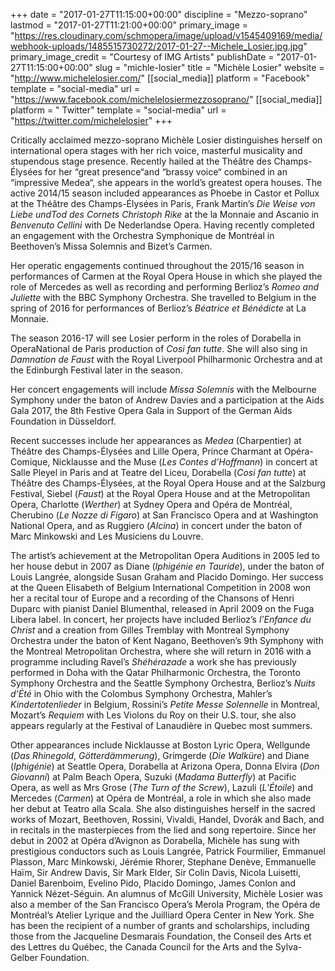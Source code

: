 +++
date = "2017-01-27T11:15:00+00:00"
discipline = "Mezzo-soprano"
lastmod = "2017-01-27T11:21:00+00:00"
primary_image = "https://res.cloudinary.com/schmopera/image/upload/v1545409169/media/webhook-uploads/1485515730272/2017-01-27--Michele_Losier.jpg.jpg"
primary_image_credit = "Courtesy of IMG Artists"
publishDate = "2017-01-27T11:15:00+00:00"
slug = "michle-losier"
title = "Michèle Losier"
website = "http://www.michelelosier.com/"
[[social_media]]
platform = "Facebook"
template = "social-media"
url = "https://www.facebook.com/michelelosiermezzosoprano/"
[[social_media]]
platform = " Twitter"
template = "social-media"
url = "https://twitter.com/michelelosier"
+++

Critically acclaimed mezzo-soprano Michèle Losier distinguishes herself on international opera stages with her rich voice, masterful musicality and stupendous stage presence. Recently hailed at the Théâtre des Champs-Élysées for her “great presence“and “brassy voice“ combined in an “impressive Medea“, she appears in the world’s greatest opera houses. The active 2014/15 season included appearances as Phoebe in Castor et Pollux at the Théâtre des Champs-Élysées in Paris, Frank Martin’s *Die Weise von Liebe undTod des Cornets Christoph Rike* at the la Monnaie and Ascanio in *Benvenuto Cellini* with De Nederlandse Opera. Having recently completed an engagement with the Orchestra Symphonique de Montréal in Beethoven’s Missa Solemnis and Bizet’s Carmen. 

Her operatic engagements continued throughout the 2015/16 season in performances of Carmen at the Royal Opera House in which she played the role of Mercedes as well as recording and performing Berlioz’s *Romeo and Juliette* with the BBC Symphony Orchestra. She travelled to Belgium in the spring of 2016 for performances of Berlioz’s *Béatrice et Bénédicte* at La Monnaie. 

The season 2016-17 will see Losier perform in the roles of Dorabella in OperaNational de Paris production of *Cosi fan tutte*. She will also sing in *Damnation de Faust* with the Royal Liverpool Philharmonic Orchestra and at the Edinburgh Festival later in the season. 

Her concert engagements will include *Missa Solemnis* with the Melbourne Symphony under the baton of Andrew Davies and a participation at the Aids Gala 2017, the 8th Festive Opera Gala in Support of the German Aids Foundation in Düsseldorf. 

Recent successes include her appearances as *Medea* (Charpentier) at Théâtre des Champs-Élysées and Lille Opera, Prince Charmant at Opéra-Comique, Nicklausse and the Muse (*Les Contes d’Hoffmann*) in concert at Salle Pleyel in Paris and at Teatre del Liceu, Dorabella (*Cosi fan tutte*) at Théâtre des Champs-Élysées, at the Royal Opera House and at the Salzburg Festival, Siebel (*Faust*) at the Royal Opera House and at the Metropolitan Opera, Charlotte (*Werther*) at Sydney Opera and Opéra de Montréal, Cherubino (*Le Nozze di Figaro*) at San Francisco Opera and at Washington National Opera, and as Ruggiero (*Alcina*) in concert under the baton of Marc Minkowski and Les Musiciens du Louvre. 

The artist’s achievement at the Metropolitan Opera Auditions in 2005 led to her house debut in 2007 as Diane (*Iphigénie en Tauride*), under the baton of Louis Langrée, alongside Susan Graham and Placido Domingo. Her success at the Queen Elisabeth of Belgium International Competition in 2008 won her a recital tour of Europe and a recording of the Chansons of Henri Duparc with pianist Daniel Blumenthal, released in April 2009 on the Fuga Libera label. In concert, her projects have included Berlioz’s *l’Enfance du Christ* and a creation from Gilles Tremblay with Montreal Symphony Orchestra under the baton of Kent Nagano, Beethoven’s 9th Symphony with the Montreal Metropolitan Orchestra, where she will return in 2016 with a programme including Ravel’s *Shéhérazade* a work she has previously performed in Doha with the Qatar Philharmonic Orchestra, the Toronto Symphony Orchestra and the Seattle Symphony Orchestra, Berlioz’s *Nuits d’Été* in Ohio with the Colombus Symphony Orchestra, Mahler’s *Kindertotenlieder* in Belgium, Rossini’s *Petite Messe Solennelle* in Montreal, Mozart’s *Requiem* with Les Violons du Roy on their U.S. tour, she also appears regularly at the Festival of Lanaudière in Quebec most summers. 

Other appearances include Nicklausse at Boston Lyric Opera, Wellgunde (*Das Rhinegold*, *Götterdämmerung*), Grimgerde (*Die Walküre*) and Diane (*Iphigénie*) at Seattle Opera, Dorabella at Arizona Opera, Donna Elvira (*Don Giovanni*) at Palm Beach Opera, Suzuki (*Madama Butterfly*) at Pacific Opera, as well as Mrs Grose (*The Turn of the Screw*), Lazuli (*L’Étoile*) and Mercedes (*Carmen*) at Opéra de Montréal, a role in which she also made her debut at Teatro alla Scala. She also distinguishes herself in the sacred works of Mozart, Beethoven, Rossini, Vivaldi, Handel, Dvorák and Bach, and in recitals in the masterpieces from the lied and song repertoire. Since her debut in 2002 at Opéra d’Avignon as Dorabella, Michèle has sung with prestigious conductors such as Louis Langrée, Patrick Fourmilier, Emmanuel Plasson, Marc Minkowski, Jérémie Rhorer, Stephane Denève, Emmanuelle Haïm, Sir Andrew Davis, Sir Mark Elder, Sir Colin Davis, Nicola Luisetti, Daniel Barenboim, Evelino Pido, Placido Domingo, James Conlon and Yannick Nézet-Séguin. An alumnus of McGill University, Michèle Losier was also a member of the San Francisco Opera’s Merola Program, the Opéra de Montréal’s Atelier Lyrique and the Juilliard Opera Center in New York. She has been the recipient of a number of grants and scholarships, including those from the Jacqueline Desmarais Foundation, the Conseil des Arts et des Lettres du Québec, the Canada Council for the Arts and the Sylva-Gelber Foundation.
